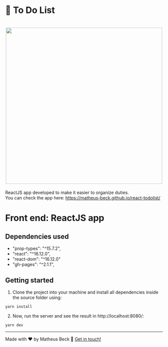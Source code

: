 # 📝 To Do List

<h1 align="center">
  <img src="https://i.imgur.com/qcJCxIs.png" width="500">
</h1>

ReactJS app developed to make it easier to organize duties.  
You can check the app here: https://matheus-beck.github.io/react-todolist/ 

# Front end: ReactJS app

## Dependencies used

- "prop-types": "^15.7.2",
- "react": "^16.12.0",
- "react-dom": "^16.12.0"
- "gh-pages": "^2.1.1",

## Getting started

1. Clone the project into your machine and install all dependencies inside the source folder using:

```console
yarn install
```

2. Now, run the server and see the result in http://localhost:8080/:

```console
yarn dev
```

---

Made with ❤️ by Matheus Beck :wave: [Get in touch!](https://www.linkedin.com/in/matheus-beck/)
